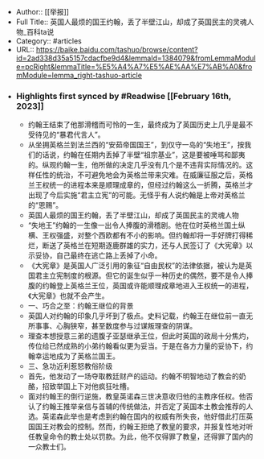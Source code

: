 - Author:: [[举报]]
- Full Title:: 英国人最烦的国王约翰，丢了半壁江山，却成了英国民主的灵魂人物_百科ta说
- Category:: #articles
- URL:: https://baike.baidu.com/tashuo/browse/content?id=2ad338d35a5157cdacfbe9d4&lemmaId=1384079&fromLemmaModule=pcRight&lemmaTitle=%E5%A4%A7%E5%AE%AA%E7%AB%A0&fromModule=lemma_right-tashuo-article
- ### Highlights first synced by #Readwise [[February 16th, 2023]]
    - 约翰王结束了他那滑稽而可怜的一生，最终成为了英国历史上几乎是最不受待见的“暴君代言人”。
    - 从坐拥英格兰到法兰西的“安茹帝国国王”，到仅守一岛的“失地王”，按我们的话说，约翰在任期内丢掉了半壁“祖宗基业”，这是要被唾骂和鄙夷的。纵观约翰一生，他所做的决定几乎没有几个是不违背实际情况的。这样任性的统治，不可避免地会为英格兰带来灾难。在威廉征服之后，英格兰王权统一的进程本来是顺理成章的，但经过约翰这么一折腾，英格兰才出现了今后实施“君主立宪”的可能。无怪乎有人说约翰是上帝对英格兰的“恩赐”。
    - 英国人最烦的国王约翰，丢了半壁江山，却成了英国民主的灵魂人物
    - “失地王”约翰的一生像一出令人捧腹的滑稽剧。他在位时英格兰国土纵横、王权强盛，对整个西欧都有不小的影响。但约翰却将一手好牌打得稀烂，断送了英格兰在短期逐鹿群雄的实力，还与人民签订了《大宪章》以示妥协，自己最终在逃亡路上丢掉了小命。
    - 《大宪章》是英国人广泛引用的象征“自由民权”的法律依据，被认为是英国君主立宪制度的根源。但它的诞生似乎一种历史的偶然，要不是令人捧腹的约翰登上英格兰王位，英国或许能顺理成章地进入王权统一的进程，《大宪章》也就不会产生。
    - 一、巧合之至：约翰王继位的背景
    - 英国人对约翰的印象几乎坏到了极点。史料记载，约翰王在继位前一直无所事事、心胸狭窄，甚至数度参与过谋叛理查的阴谋。
    - 理查本想授意三弟的遗腹子亚瑟继承王位，但此时英国的政局十分焦灼，传位给已然成熟的小弟约翰看似更为妥当。于是在各方力量的妥协下，约翰幸运地成为了英格兰国王。
    - 三、急功近利惹怒教俗阶级
    - 首先，他发动了一场夺取教廷财产的运动。约翰不明智地动了教会的奶酪，招致举国上下对他疯狂吐槽。
    - 面对约翰王的倒行逆施，教皇英诺森三世决意收归他的主教序任权。他否认了约翰王推举亲信与首辅的传统做法，并否定了英国本土教会推荐的人选。英诺森此举也是考虑到约翰在国内的权威有所失丧，他好借此打压英国国王对教会的控制。然而，约翰王拒绝了教皇的要求，并报复性地对听任教皇命令的教士处以罚款。为此，他不仅得罪了教皇，还得罪了国内的一众教士们。
